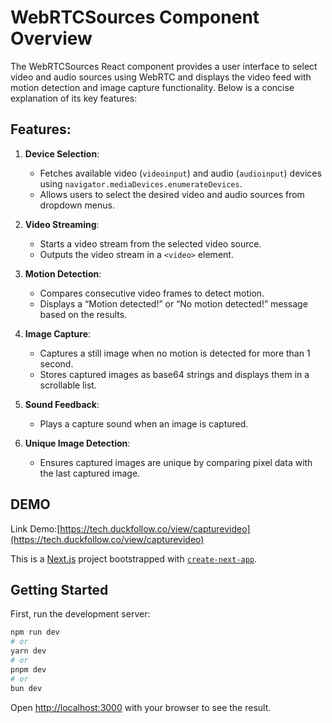 # WebRTCSources Component Overview

The WebRTCSources React component provides a user interface to select video and audio sources using WebRTC and displays the video feed with motion detection and image capture functionality. Below is a concise explanation of its key features:

## Features:
1. **Device Selection**:
   - Fetches available video (`videoinput`) and audio (`audioinput`) devices using `navigator.mediaDevices.enumerateDevices`.
   - Allows users to select the desired video and audio sources from dropdown menus.
   
2. **Video Streaming**:
   - Starts a video stream from the selected video source.
   - Outputs the video stream in a `<video>` element.

3. **Motion Detection**:
   - Compares consecutive video frames to detect motion.
   - Displays a “Motion detected!” or “No motion detected!” message based on the results.

4. **Image Capture**:
   - Captures a still image when no motion is detected for more than 1 second.
   - Stores captured images as base64 strings and displays them in a scrollable list.

5. **Sound Feedback**:
   - Plays a capture sound when an image is captured.

6. **Unique Image Detection**:
   - Ensures captured images are unique by comparing pixel data with the last captured image.


## DEMO
Link Demo:[https://tech.duckfollow.co/view/capturevideo](https://tech.duckfollow.co/view/capturevideo)

This is a [Next.js](https://nextjs.org) project bootstrapped with [`create-next-app`](https://nextjs.org/docs/app/api-reference/cli/create-next-app).

## Getting Started

First, run the development server:

```bash
npm run dev
# or
yarn dev
# or
pnpm dev
# or
bun dev
```

Open [http://localhost:3000](http://localhost:3000) with your browser to see the result.
